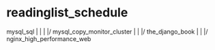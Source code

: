# readinglist_schedule
mysql_sql
    |
    |
    |
   \|/
    mysql_copy_monitor_cluster
    |
    |
   \|/
    the_django_book
    |
    |
   \|/
    nginx_high_performance_web
